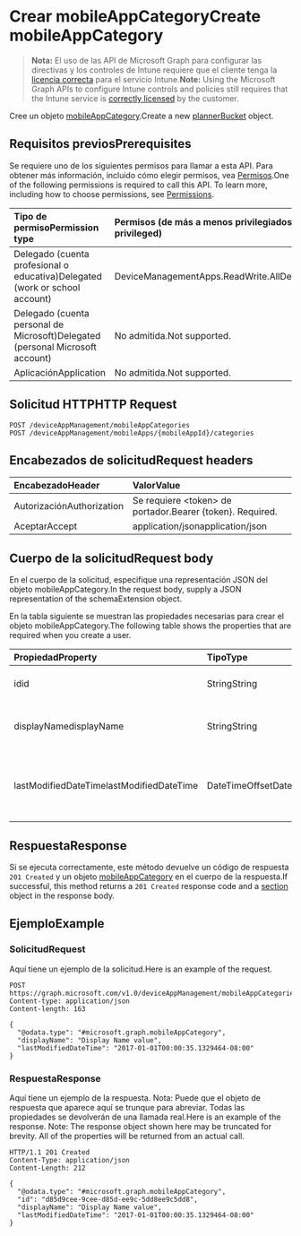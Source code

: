 # <a name="create-mobileappcategory"></a><span data-ttu-id="af748-101">Crear mobileAppCategory</span><span class="sxs-lookup"><span data-stu-id="af748-101">Create mobileAppCategory</span></span>

> <span data-ttu-id="af748-102">**Nota:** El uso de las API de Microsoft Graph para configurar las directivas y los controles de Intune requiere que el cliente tenga la [licencia correcta](https://go.microsoft.com/fwlink/?linkid=839381) para el servicio Intune.</span><span class="sxs-lookup"><span data-stu-id="af748-102">**Note:** Using the Microsoft Graph APIs to configure Intune controls and policies still requires that the Intune service is [correctly licensed](https://go.microsoft.com/fwlink/?linkid=839381) by the customer.</span></span>

<span data-ttu-id="af748-103">Cree un objeto [mobileAppCategory](../resources/intune_apps_mobileappcategory.md).</span><span class="sxs-lookup"><span data-stu-id="af748-103">Create a new [plannerBucket](../resources/intune_apps_mobileappcategory.md) object.</span></span>
## <a name="prerequisites"></a><span data-ttu-id="af748-104">Requisitos previos</span><span class="sxs-lookup"><span data-stu-id="af748-104">Prerequisites</span></span>
<span data-ttu-id="af748-p101">Se requiere uno de los siguientes permisos para llamar a esta API. Para obtener más información, incluido cómo elegir permisos, vea [Permisos](../../../concepts/permissions_reference.md).</span><span class="sxs-lookup"><span data-stu-id="af748-p101">One of the following permissions is required to call this API. To learn more, including how to choose permissions, see [Permissions](../../../concepts/permissions_reference.md).</span></span>

|<span data-ttu-id="af748-107">Tipo de permiso</span><span class="sxs-lookup"><span data-stu-id="af748-107">Permission type</span></span>|<span data-ttu-id="af748-108">Permisos (de más a menos privilegiados)</span><span class="sxs-lookup"><span data-stu-id="af748-108">Permissions (from least to most privileged)</span></span>|
|:---|:---|
|<span data-ttu-id="af748-109">Delegado (cuenta profesional o educativa)</span><span class="sxs-lookup"><span data-stu-id="af748-109">Delegated (work or school account)</span></span>|<span data-ttu-id="af748-110">DeviceManagementApps.ReadWrite.All</span><span class="sxs-lookup"><span data-stu-id="af748-110">DeviceManagementApps.ReadWrite.All</span></span>|
|<span data-ttu-id="af748-111">Delegado (cuenta personal de Microsoft)</span><span class="sxs-lookup"><span data-stu-id="af748-111">Delegated (personal Microsoft account)</span></span>|<span data-ttu-id="af748-112">No admitida.</span><span class="sxs-lookup"><span data-stu-id="af748-112">Not supported.</span></span>|
|<span data-ttu-id="af748-113">Aplicación</span><span class="sxs-lookup"><span data-stu-id="af748-113">Application</span></span>|<span data-ttu-id="af748-114">No admitida.</span><span class="sxs-lookup"><span data-stu-id="af748-114">Not supported.</span></span>|

## <a name="http-request"></a><span data-ttu-id="af748-115">Solicitud HTTP</span><span class="sxs-lookup"><span data-stu-id="af748-115">HTTP Request</span></span>
<!-- {
  "blockType": "ignored"
}
-->
``` http
POST /deviceAppManagement/mobileAppCategories
POST /deviceAppManagement/mobileApps/{mobileAppId}/categories
```

## <a name="request-headers"></a><span data-ttu-id="af748-116">Encabezados de solicitud</span><span class="sxs-lookup"><span data-stu-id="af748-116">Request headers</span></span>
|<span data-ttu-id="af748-117">Encabezado</span><span class="sxs-lookup"><span data-stu-id="af748-117">Header</span></span>|<span data-ttu-id="af748-118">Valor</span><span class="sxs-lookup"><span data-stu-id="af748-118">Value</span></span>|
|:---|:---|
|<span data-ttu-id="af748-119">Autorización</span><span class="sxs-lookup"><span data-stu-id="af748-119">Authorization</span></span>|<span data-ttu-id="af748-120">Se requiere &lt;token&gt; de portador.</span><span class="sxs-lookup"><span data-stu-id="af748-120">Bearer {token}. Required.</span></span>|
|<span data-ttu-id="af748-121">Aceptar</span><span class="sxs-lookup"><span data-stu-id="af748-121">Accept</span></span>|<span data-ttu-id="af748-122">application/json</span><span class="sxs-lookup"><span data-stu-id="af748-122">application/json</span></span>|

## <a name="request-body"></a><span data-ttu-id="af748-123">Cuerpo de la solicitud</span><span class="sxs-lookup"><span data-stu-id="af748-123">Request body</span></span>
<span data-ttu-id="af748-124">En el cuerpo de la solicitud, especifique una representación JSON del objeto mobileAppCategory.</span><span class="sxs-lookup"><span data-stu-id="af748-124">In the request body, supply a JSON representation of the schemaExtension object.</span></span>

<span data-ttu-id="af748-125">En la tabla siguiente se muestran las propiedades necesarias para crear el objeto mobileAppCategory.</span><span class="sxs-lookup"><span data-stu-id="af748-125">The following table shows the properties that are required when you create a user.</span></span>

|<span data-ttu-id="af748-126">Propiedad</span><span class="sxs-lookup"><span data-stu-id="af748-126">Property</span></span>|<span data-ttu-id="af748-127">Tipo</span><span class="sxs-lookup"><span data-stu-id="af748-127">Type</span></span>|<span data-ttu-id="af748-128">Descripción</span><span class="sxs-lookup"><span data-stu-id="af748-128">Description</span></span>|
|:---|:---|:---|
|<span data-ttu-id="af748-129">id</span><span class="sxs-lookup"><span data-stu-id="af748-129">id</span></span>|<span data-ttu-id="af748-130">String</span><span class="sxs-lookup"><span data-stu-id="af748-130">String</span></span>|<span data-ttu-id="af748-131">La clave de la entidad.</span><span class="sxs-lookup"><span data-stu-id="af748-131">The key of the entity.</span></span>|
|<span data-ttu-id="af748-132">displayName</span><span class="sxs-lookup"><span data-stu-id="af748-132">displayName</span></span>|<span data-ttu-id="af748-133">String</span><span class="sxs-lookup"><span data-stu-id="af748-133">String</span></span>|<span data-ttu-id="af748-134">El nombre de la categoría de aplicación.</span><span class="sxs-lookup"><span data-stu-id="af748-134">The name of the category.</span></span>|
|<span data-ttu-id="af748-135">lastModifiedDateTime</span><span class="sxs-lookup"><span data-stu-id="af748-135">lastModifiedDateTime</span></span>|<span data-ttu-id="af748-136">DateTimeOffset</span><span class="sxs-lookup"><span data-stu-id="af748-136">DateTimeOffset</span></span>|<span data-ttu-id="af748-137">Fecha y hora de la última modificación de mobileAppCategory.</span><span class="sxs-lookup"><span data-stu-id="af748-137">The date and time when the attachment was last modified.</span></span>|



## <a name="response"></a><span data-ttu-id="af748-138">Respuesta</span><span class="sxs-lookup"><span data-stu-id="af748-138">Response</span></span>
<span data-ttu-id="af748-139">Si se ejecuta correctamente, este método devuelve un código de respuesta `201 Created` y un objeto [mobileAppCategory](../resources/intune_apps_mobileappcategory.md) en el cuerpo de la respuesta.</span><span class="sxs-lookup"><span data-stu-id="af748-139">If successful, this method returns a `201 Created` response code and a [section](../resources/intune_apps_mobileappcategory.md) object in the response body.</span></span>

## <a name="example"></a><span data-ttu-id="af748-140">Ejemplo</span><span class="sxs-lookup"><span data-stu-id="af748-140">Example</span></span>
### <a name="request"></a><span data-ttu-id="af748-141">Solicitud</span><span class="sxs-lookup"><span data-stu-id="af748-141">Request</span></span>
<span data-ttu-id="af748-142">Aquí tiene un ejemplo de la solicitud.</span><span class="sxs-lookup"><span data-stu-id="af748-142">Here is an example of the request.</span></span>
``` http
POST https://graph.microsoft.com/v1.0/deviceAppManagement/mobileAppCategories
Content-type: application/json
Content-length: 163

{
  "@odata.type": "#microsoft.graph.mobileAppCategory",
  "displayName": "Display Name value",
  "lastModifiedDateTime": "2017-01-01T00:00:35.1329464-08:00"
}
```

### <a name="response"></a><span data-ttu-id="af748-143">Respuesta</span><span class="sxs-lookup"><span data-stu-id="af748-143">Response</span></span>
<span data-ttu-id="af748-p102">Aquí tiene un ejemplo de la respuesta. Nota: Puede que el objeto de respuesta que aparece aquí se trunque para abreviar. Todas las propiedades se devolverán de una llamada real.</span><span class="sxs-lookup"><span data-stu-id="af748-p102">Here is an example of the response. Note: The response object shown here may be truncated for brevity. All of the properties will be returned from an actual call.</span></span>
``` http
HTTP/1.1 201 Created
Content-Type: application/json
Content-Length: 212

{
  "@odata.type": "#microsoft.graph.mobileAppCategory",
  "id": "d85d9cee-9cee-d85d-ee9c-5dd8ee9c5dd8",
  "displayName": "Display Name value",
  "lastModifiedDateTime": "2017-01-01T00:00:35.1329464-08:00"
}
```



